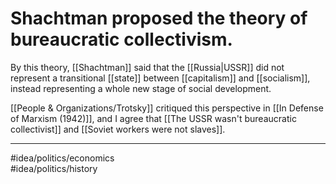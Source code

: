 # Shachtman proposed the theory of bureaucratic collectivism.
By this theory, [[Shachtman]] said that the [[Russia|USSR]] did not represent a transitional [[state]] between [[capitalism]] and [[socialism]], instead representing a whole new stage of social development. 

[[People & Organizations/Trotsky]] critiqued this perspective in [[In Defense of Marxism (1942)]], and I agree that [[The USSR wasn't bureaucratic collectivist]] and [[Soviet workers were not slaves]]. 

---
#idea/politics/economics  
#idea/politics/history 